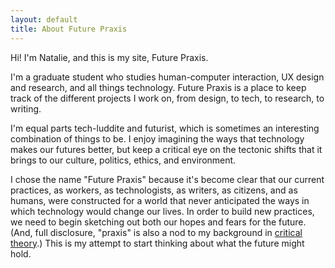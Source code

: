 ```yaml
---
layout: default
title: About Future Praxis
---
```

Hi! I'm Natalie, and this is my site, Future Praxis. 

I'm a graduate student who studies human-computer interaction, UX design and research, and all things technology. Future Praxis is a place to keep track of the different projects I work on, from design, to tech, to research, to writing. 

I'm equal parts tech-luddite and futurist, which is sometimes an interesting combination of things to be. I enjoy imagining the ways that technology makes our futures better, but keep a critical eye on the tectonic shifts that it brings to our culture, politics, ethics, and environment.

I chose the name "Future Praxis" because it's become clear that our current practices, as workers, as technologists, as writers, as citizens, and as humans, were constructed for a world that never anticipated the ways in which technology would change our lives. In order to build new practices, we need to begin sketching out both our hopes and fears for the future. (And, full disclosure, "praxis" is also a nod to my background in [critical theory](https://plato.stanford.edu/entries/critical-theory/).) This is my attempt to start thinking about what the future might hold.
